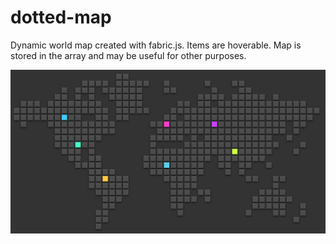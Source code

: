 # dotted-map
Dynamic world map created with fabric.js. Items are hoverable. Map is stored in the array and may be useful for other purposes.

![Example](https://raw.githubusercontent.com/artem-erofeev/dotted-map/master/example.png)
